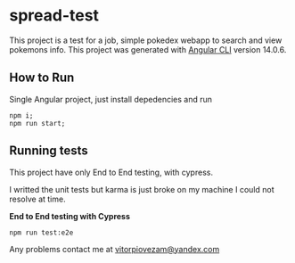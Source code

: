 # spread-test

This project is a test for a job, simple pokedex webapp to search and view pokemons info.
This project was generated with [Angular CLI](https://github.com/angular/angular-cli) version 14.0.6.

## How to Run

Single Angular project, just install depedencies and run
```
npm i;
npm run start;
```

## Running tests

This project have only End to End testing, with cypress.

I writted the unit tests but karma is just broke on my machine I could not resolve at time.

**End to End testing with Cypress**

```
npm run test:e2e
```

Any problems contact me at vitorpiovezam@yandex.com